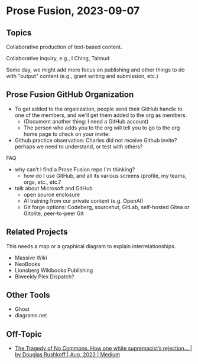 # Prose Fusion, 2023-09-07

## Topics

Collaborative production of text-based content.

Collaborative inquiry, e.g., I Ching, Talmud

Some day, we might add more focus on publishing and other things to do with "output" content (e.g., grant writing and submission, etc.)

## Prose Fusion GitHub Organization

- To get added to the organization, people send their GitHub handle to one of the members, and we'll get them added to the org as members.
    - (Document another thing: I need a GitHub account)
    - The person who adds you to the org will tell you to go to the org home page to check on your invite:
- Github practice observation: Charles did not receive Github invite? perhaps we need to understand, or test with others?

FAQ

- why can't I find a Prose Fusion repo I'm thinking?
    - how do I use GitHub, and all its various screens (profile, my teams, orgs, etc., etc.?
- talk about Microsoft and GitHub
    - open source enclosure
    - AI training from our private content (e.g. OpenAI)
    - Git forge options: Codeberg, sourcehut, GitLab, self-hosted Gitea or Gitolite, peer-to-peer Git

## Related Projects

This needs a map or a graphical diagram to explain interrelationships.

- Massive Wiki
- NeoBooks
- Lionsberg Wikibooks Publishing
- Biweekly Plex Dispatch?




## Other Tools

- Ghost
- diagrams.net

## Off-Topic

- [The Tragedy of No Commons. How one white supremacist’s rejection… | by Douglas Rushkoff | Aug, 2023 | Medium](https://medium.com/@rushkoff/the-tragedy-of-no-commons-b763189a6fdf)